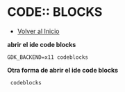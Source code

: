 # CODE:: BLOCKS
- [Volver al Inicio](../README.md)

 **abrir el ide code blocks**
 ```
GDK_BACKEND=x11 codeblocks  
```
 **Otra forma de abrir el ide code blocks**
 ```
  codeblocks
```
 
